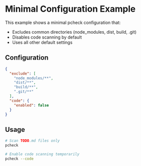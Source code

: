 # Minimal Configuration Example

This example shows a minimal pcheck configuration that:

- Excludes common directories (node_modules, dist, build, .git)
- Disables code scanning by default
- Uses all other default settings

## Configuration

```json
{
  "exclude": [
    "node_modules/**",
    "dist/**",
    "build/**",
    ".git/**"
  ],
  "code": {
    "enabled": false
  }
}
```

## Usage

```bash
# Scan TODO.md files only
pcheck

# Enable code scanning temporarily
pcheck --code
```